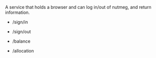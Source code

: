 
A service that holds a browser and can log in/out of nutmeg, and return information.


- /sign/in

- /sign/out

- /balance

- /allocation

